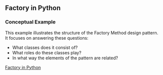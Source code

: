 ## Factory in Python

### Conceptual Example

This example illustrates the structure of the Factory Method design pattern. It focuses on answering these questions:

* What classes does it consist of?
* What roles do these classes play?
* In what way the elements of the pattern are related?


[Factory in Python](https://refactoring.guru/design-patterns/factory-method/python/example)